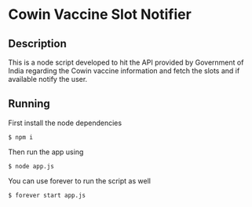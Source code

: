 # Cowin Vaccine Slot Notifier

## Description

This is a node script developed to hit the API provided by Government of India regarding the Cowin vaccine information and fetch the slots and if available notify the user.

## Running

First install the node dependencies

`$ npm i`

Then run the app using

`$ node app.js`

You can use forever to run the script as well

`$ forever start app.js`